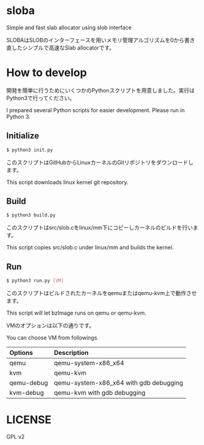# sloba
Simple and fast slab allocator using slob interface

SLOBAはSLOBのインターフェースを用いメモリ管理アルゴリズムを0から書き直したシンプルで高速なSlab allocatorです。

# How to develop

開発を簡単に行うためにいくつかのPythonスクリプトを用意しました。実行はPython3で行ってください。

I prepared several Python scripts for easier development. Please run in Python 3.

## Initialize

```sh
$ python3 init.py
```

このスクリプトはGitHubからLinuxカーネルのGitリポジトリをダウンロードします。

This script downloads linux kernel git repository.

## Build

```sh
$ python3 build.py
```

このスクリプトはsrc/slob.cをlinux/mm下にコピーしカーネルのビルドを行います。

This script copies src/slob.c under linux/mm and builds the kernel.

## Run

```sh
$ python3 run.py [VM]
```

このスクリプトはビルドされたカーネルをqemuまたはqemu-kvm上で動作させます。

This script will let bzImage runs on qemu or qemu-kvm.

VMのオプションは以下の通りです。

You can choose VM from followings.

| Options | Description |
|:-----------|:------------|
| qemu | qemu-system-x86_x64 |
| kvm | qemu-kvm |
| qemu-debug | qemu-system-x86_x64 with gdb debugging |
| kvm-debug | qemu-kvm with gdb debugging |

# LICENSE

GPL v2
